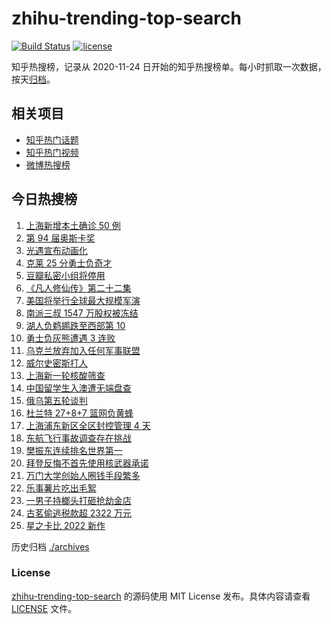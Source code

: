 # zhihu-trending-top-search

[![Build Status](https://github.com/justjavac/zhihu-trending-top-search/workflows/ci/badge.svg?branch=main)](https://github.com/justjavac/zhihu-trending-top-search/actions)
[![license](https://img.shields.io/github/license/justjavac/zhihu-trending-top-search)](https://github.com/justjavac/zhihu-trending-top-search/blob/main/LICENSE)

知乎热搜榜，记录从 2020-11-24 日开始的知乎热搜榜单。每小时抓取一次数据，按天[归档](./archives)。

## 相关项目

- [知乎热门话题](https://github.com/justjavac/zhihu-trending-hot-questions)
- [知乎热门视频](https://github.com/justjavac/zhihu-trending-hot-video)
- [微博热搜榜](https://github.com/justjavac/weibo-trending-hot-search)

## 今日热搜榜

<!-- BEGIN -->
<!-- 最后更新时间 Tue Mar 29 2022 23:12:32 GMT+0800 (China Standard Time) -->

1. [上海新增本土确诊 50 例](https://www.zhihu.com/search?q=上海新增)
1. [第 94 届奥斯卡奖](https://www.zhihu.com/search?q=奥斯卡奖)
1. [光遇宣布动画化](https://www.zhihu.com/search?q=光遇动画)
1. [克莱 25 分勇士负奇才](https://www.zhihu.com/search?q=勇士)
1. [豆瓣私密小组将停用](https://www.zhihu.com/search?q=豆瓣私密小组)
1. [《凡人修仙传》第二十二集](https://www.zhihu.com/search?q=凡人修仙传)
1. [美国将举行全球最大规模军演](https://www.zhihu.com/search?q=美国军演)
1. [南派三叔 1547 万股权被冻结](https://www.zhihu.com/search?q=南派三叔)
1. [湖人负鹈鹕跌至西部第 10](https://www.zhihu.com/search?q=湖人)
1. [勇士负灰熊遭遇 3 连败](https://www.zhihu.com/search?q=勇士)
1. [乌克兰放弃加入任何军事联盟](https://www.zhihu.com/search?q=乌克兰)
1. [威尔史密斯打人](https://www.zhihu.com/search?q=威尔史密斯)
1. [上海新一轮核酸筛查](https://www.zhihu.com/search?q=上海核酸)
1. [中国留学生入澳遭无端盘查](https://www.zhihu.com/search?q=中国留学生入澳)
1. [俄乌第五轮谈判](https://www.zhihu.com/search?q=第五轮谈判)
1. [杜兰特 27+8+7 篮网负黄蜂](https://www.zhihu.com/search?q=篮网)
1. [上海浦东新区全区封控管理 4 天](https://www.zhihu.com/search?q=上海浦东)
1. [东航飞行事故调查存在挑战](https://www.zhihu.com/search?q=东航飞行事故调查)
1. [樊振东连续排名世界第一](https://www.zhihu.com/search?q=樊振东)
1. [拜登反悔不首先使用核武器承诺](https://www.zhihu.com/search?q=拜登反悔)
1. [万门大学创始人圈钱手段繁多](https://www.zhihu.com/search?q=万门大学)
1. [乐事薯片吃出毛絮](https://www.zhihu.com/search?q=乐事薯片)
1. [一男子持榔头打砸抢劫金店](https://www.zhihu.com/search?q=打砸抢劫金店)
1. [古茗偷逃税款超 2322 万元](https://www.zhihu.com/search?q=古茗)
1. [星之卡比 2022 新作](https://www.zhihu.com/search?q=星之卡比探索发现)

<!-- END -->

历史归档 [./archives](./archives)

### License

[zhihu-trending-top-search](https://github.com/justjavac/zhihu-trending-top-search)
的源码使用 MIT License 发布。具体内容请查看 [LICENSE](./LICENSE) 文件。
